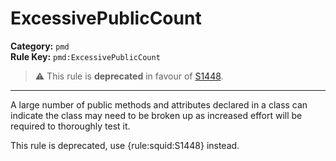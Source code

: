 
# ExcessivePublicCount
**Category:** `pmd`<br/>
**Rule Key:** `pmd:ExcessivePublicCount`<br/>
> :warning: This rule is **deprecated** in favour of [S1448](https://rules.sonarsource.com/java/RSPEC-1448).

-----

A large number of public methods and attributes declared in a class can indicate the class may need to be broken up as increased effort will be required to thoroughly test it.

<p>
  This rule is deprecated, use {rule:squid:S1448} instead.
</p>

